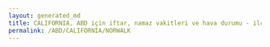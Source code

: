 ```yaml
---
layout: generated_md
title: CALIFORNIA, ABD için iftar, namaz vakitleri ve hava durumu - ilçe/eyalet seç
permalink: /ABD/CALIFORNIA/NORWALK
---
```


<script type="text/javascript">
  var country = ABD;
  var city = CALIFORNIA;
  var state = NORWALK;
  var lat = 72;
  var lon = 21;
</script>
